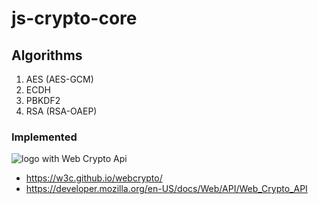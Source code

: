 # js-crypto-core

## Algorithms
1. AES (AES-GCM)
2. ECDH
3. PBKDF2
4. RSA (RSA-OAEP)

### Implemented
![logo](https://www.w3.org/StyleSheets/TR/2021/logos/W3C)
with Web Crypto Api
- https://w3c.github.io/webcrypto/
- https://developer.mozilla.org/en-US/docs/Web/API/Web_Crypto_API